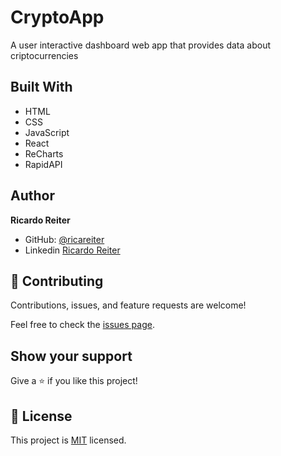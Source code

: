 # CryptoApp

A user interactive dashboard web app that provides data about criptocurrencies

## Built With

- HTML
- CSS
- JavaScript
- React
- ReCharts
- RapidAPI

## Author

**Ricardo Reiter**

- GitHub: [@ricareiter](https://github.com/ricareiter)
- Linkedin [Ricardo Reiter](https://www.linkedin.com/in/ricardo-reiter-617593231/)

## 🤝 Contributing

Contributions, issues, and feature requests are welcome!

Feel free to check the [issues page](https://github.com/ricareiter/tip-calculator/issues).

## Show your support

Give a ⭐️ if you like this project!

## 📝 License

This project is [MIT](./LICENSE) licensed.
